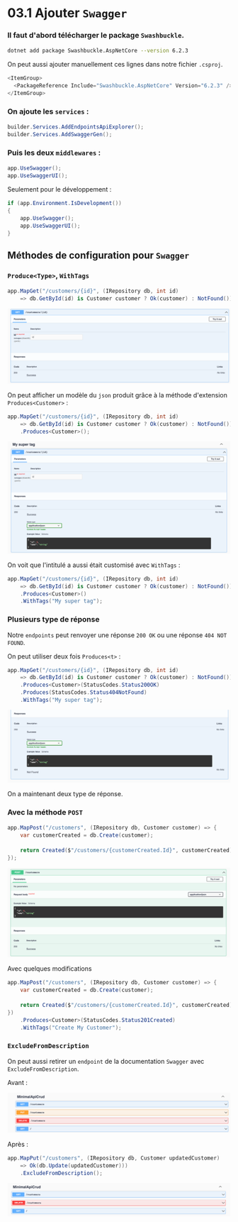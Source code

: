 # 03.1 Ajouter `Swagger`

### Il faut d'abord télécharger le package `Swashbuckle`.

```bash
dotnet add package Swashbuckle.AspNetCore --version 6.2.3
```

On peut aussi ajouter manuellement ces lignes dans notre fichier  `.csproj`.

```cs
<ItemGroup>
  <PackageReference Include="Swashbuckle.AspNetCore" Version="6.2.3" />
</ItemGroup>
```

### On ajoute les `services` :

```cs
builder.Services.AddEndpointsApiExplorer();
builder.Services.AddSwaggerGen();
```

### Puis les deux `middlewares` :

```cs
app.UseSwagger();
app.UseSwaggerUI();
```

Seulement pour le développement :

```cs
if (app.Environment.IsDevelopment())
{
    app.UseSwagger();
    app.UseSwaggerUI();
}
```



## Méthodes de configuration pour `Swagger`

### `Produce<Type>`, `WithTags`

```cs
app.MapGet("/customers/{id}", (IRepository db, int id) 
    => db.GetById(id) is Customer customer ? Ok(customer) : NotFound());
```

<img src="assets/swagger-documentation-for-cutomer-by-id.png" alt="swagger-documentation-for-cutomer-by-id" style="zoom:50%;" />

On peut afficher un modèle du `json` produit grâce à la méthode d'extension `Produces<Customer>` :

```cs
app.MapGet("/customers/{id}", (IRepository db, int id) 
    => db.GetById(id) is Customer customer ? Ok(customer) : NotFound())
    .Produces<Customer>();
```

<img src="assets/extension-method-custom-swagger.png" alt="extension-method-custom-swagger" style="zoom:50%;" />

On voit que l'intitulé a aussi était customisé avec `WithTags` :

```cs
app.MapGet("/customers/{id}", (IRepository db, int id) 
    => db.GetById(id) is Customer customer ? Ok(customer) : NotFound())
    .Produces<Customer>()
    .WithTags("My super tag");
```



### Plusieurs type de réponse

Notre `endpoints` peut renvoyer une réponse `200 OK` ou une réponse `404 NOT FOUND`.

On peut utiliser deux fois `Produces<t>` :

```cs
app.MapGet("/customers/{id}", (IRepository db, int id) 
    => db.GetById(id) is Customer customer ? Ok(customer) : NotFound())
    .Produces<Customer>(StatusCodes.Status200OK)
    .Produces(StatusCodes.Status404NotFound)
    .WithTags("My super tag");
```

<img src="assets/two-differente-response-satus-code.png" alt="two-differente-response-satus-code" style="zoom:50%;" />

On a maintenant deux type de réponse.



### Avec la méthode `POST`

```cs
app.MapPost("/customers", (IRepository db, Customer customer) => {
    var customerCreated = db.Create(customer);

    return Created($"/customers/{customerCreated.Id}", customerCreated);
});
```

<img src="assets/swagger-post-method-ui-customisation.png" alt="swagger-post-method-ui-customisation" style="zoom:50%;" />

Avec quelques modifications

```cs
app.MapPost("/customers", (IRepository db, Customer customer) => {
    var customerCreated = db.Create(customer);

    return Created($"/customers/{customerCreated.Id}", customerCreated);
})
    .Produces<Customer>(StatusCodes.Status201Created)
    .WithTags("Create My Customer");
```



### `ExcludeFromDescription`

On peut aussi retirer un `endpoint` de la documentation `Swagger` avec  `ExcludeFromDescription`.

Avant :

<img src="assets/exclude-from-documentation.png" alt="exclude-from-documentation" style="zoom:50%;" />



Après :

```cs
app.MapPut("/customers", (IRepository db, Customer updatedCustomer) 
    => Ok(db.Update(updatedCustomer)))
    .ExcludeFromDescription();
```

<img src="assets/exclusion-operate-for-put-method.png" alt="exclusion-operate-for-put-method" style="zoom:50%;" />
